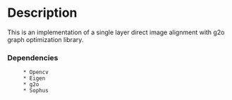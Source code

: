 # Description

This is an implementation of a single layer direct image alignment with g2o graph optimization library.

### Dependencies

         * Opencv
         * Eigen
         * g2o
         * Sophus


